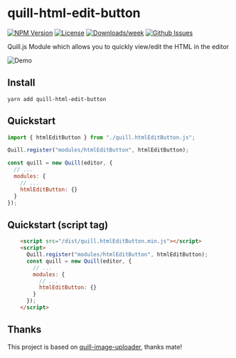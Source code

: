 # quill-html-edit-button

<!-- [START badges] -->

[![NPM Version](https://img.shields.io/npm/v/quill-html-edit-button.svg)](https://www.npmjs.com/package/quill-html-edit-button)
[![License](https://img.shields.io/npm/l/quill-html-edit-button.svg)](https://github.com/benwinding/quill-html-edit-button/blob/master/LICENSE)
[![Downloads/week](https://img.shields.io/npm/dm/quill-html-edit-button.svg)](https://www.npmjs.com/package/quill-html-edit-button)
[![Github Issues](https://img.shields.io/github/issues/benwinding/quill-html-edit-button.svg)](https://github.com/benwinding/quill-html-edit-button)

<!-- [END badges] -->

Quill.js Module which allows you to quickly view/edit the HTML in the editor

![Demo](https://i.imgur.com/Gd5Pc6U.gif)

## Install

`yarn add quill-html-edit-button`

## Quickstart

``` js
import { htmlEditButton } from "./quill.htmlEditButton.js";

Quill.register("modules/htmlEditButton", htmlEditButton);

const quill = new Quill(editor, {
  // ...
  modules: {
    // ...
    htmlEditButton: {}
  }
});
```

## Quickstart (script tag)

``` html
    <script src="/dist/quill.htmlEditButton.min.js"></script>
    <script>
      Quill.register("modules/htmlEditButton", htmlEditButton);
      const quill = new Quill(editor, {
        // ...
        modules: {
          // ...
          htmlEditButton: {}
        }
      });
    </script>
```
## Thanks

This project is based on [quill-image-uploader](https://github.com/NoelOConnell/quill-image-uploader), thanks mate!
